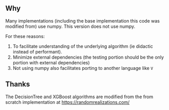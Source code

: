 ## Why

Many implementations (including the base implementation this code was modified from) use numpy.  This version does not use numpy.

For these reasons:
1. To facilitate understanding of the underlying algorithm (ie didactic instead of performant).
2. Minimize external dependencies (the testing portion should be the only portion with external dependencies)
3. Not using numpy also facilitates porting to another language like `V`

## Thanks

The DecisionTree and XGBoost algorithms are modified from the from scratch implementation at https://randomrealizations.com/

